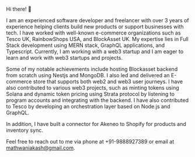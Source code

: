 Hi there! 👋

I am an experienced software developer and freelancer with over 3 years of experience helping clients build new products or support businesses with tech. I have worked with well-known e-commerce organizations such as Tesco UK, RainbowShops USA, and BlockAsset UK. My expertise lies in Full Stack development using MERN stack, GraphQL applications, and Typescript. Currently, I am working with a web3 startup and I am eager to learn and work with web3 startups and projects.

Some of my notable achievements include hosting Blockasset backend from scratch using Nestjs and MongoDB. I also led and delivered an E-commerce store that supports both web2 and web3 user journeys. I have also contributed to various web3 projects, such as minting tokens using Solana and dynamic token pricing using Strata protocol by listening to program accounts and integrating with the backend. I have also contributed to Tesco by developing an orchestration layer based on Node.js and GraphQL.

In addition, I have built a connector for Akeneo to Shopify for products and inventory sync.

Feel free to reach out to me via phone at +91-9888927389 or email at mathwaniakash@gmail.com.
